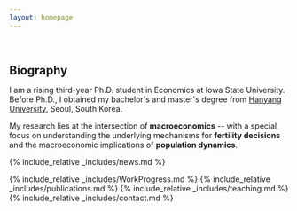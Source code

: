 ```yaml
---
layout: homepage
---
```


<h1 id="about-me"></h1>

<h2 style="margin: 60px 0px 10px;">Biography</h2>

I am a rising third-year Ph.D. student in Economics at Iowa State University. Before Ph.D., I obtained my bachelor's and master's degree from [Hanyang University](https://www.hanyang.ac.kr), Seoul, South Korea. 

My research lies at the intersection of **macroeconomics** -- with a special focus on understanding the underlying mechanisms for **fertility decisions** and the macroeconomic implications of **population dynamics**. 

<!-- 
<strong style="color:#e74d3c; font-weight:600"><strong style="color:#e74d3c; font-weight:600">I am currently on the 2023-2024 academic job market, looking for faculty positions in CS, CSE, ECE, IEOR, etc., related to Artificial Intelligence, Computer Vision, and Machine Learning. Please feel free to contact me if you are interested. I am also happy to give talks on my research in related seminars.</strong></strong> -->

{% include_relative _includes/news.md %}

{% include_relative _includes/WorkProgress.md %}
{% include_relative _includes/publications.md %}
{% include_relative _includes/teaching.md %}
{% include_relative _includes/contact.md %}
